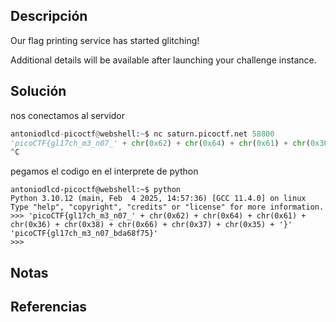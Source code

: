 ## Descripción
Our flag printing service has started glitching!

Additional details will be available after launching your challenge instance.
## Solución
nos conectamos al servidor
``` python
antoniodlcd-picoctf@webshell:~$ nc saturn.picoctf.net 58800
'picoCTF{gl17ch_m3_n07_' + chr(0x62) + chr(0x64) + chr(0x61) + chr(0x36) + chr(0x38) + chr(0x66) + chr(0x37) + chr(0x35) + '}'
^C
```
pegamos el codigo en el interprete de python
```
antoniodlcd-picoctf@webshell:~$ python                        
Python 3.10.12 (main, Feb  4 2025, 14:57:36) [GCC 11.4.0] on linux
Type "help", "copyright", "credits" or "license" for more information.
>>> 'picoCTF{gl17ch_m3_n07_' + chr(0x62) + chr(0x64) + chr(0x61) + chr(0x36) + chr(0x38) + chr(0x66) + chr(0x37) + chr(0x35) + '}'
'picoCTF{gl17ch_m3_n07_bda68f75}'
>>> 
```
## Notas
## Referencias
